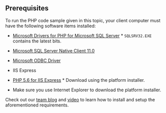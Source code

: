 
## Prerequisites
To run the PHP code sample given in this topic, your client computer must have the following software items installed:

* [Microsoft Drivers for PHP for Microsoft SQL Server](http://www.microsoft.com/download/details.aspx?id=20098)  * `SQLSRV32.EXE` contains the latest bits.


* [Microsoft SQL Server Native Client 11.0](http://www.microsoft.com/download/details.aspx?id=36434)
* [Microsoft ODBC Driver](https://www.microsoft.com/en-us/download/details.aspx?id=36434)
* IIS Express
* [PHP 5.6 for IIS Express](http://www.microsoft.com/web/downloads/platform.aspx)  * Download using the platform installer.
* Make sure you use Internet Explorer to download the platform installer.



Check out our [team blog](http://blogs.msdn.com/b/sqlphp/archive/2015/05/11/getting-started-with-php-and-microsoft-sql-server.aspx) and [video](https://www.youtube.com/watch?v=0oCjiRK_tUk) to learn how to install and setup the aforementioned requirements.

<!--
This include file is probably used in the following topics:
sql-database-develop-php-simple-windows.md
sql-database-develop-php-retry-windows.md

MightyPen = genemi
meet-bhagdev
DateOfLatestFreshnessVerification = 2015-07-10
DateOfLatestContentUpdate = 2015-07-10
-->

